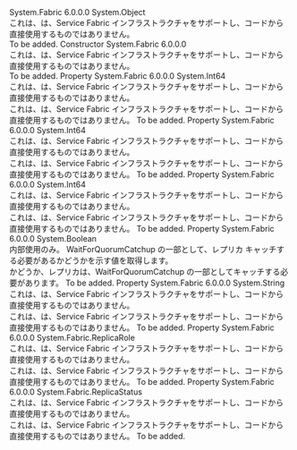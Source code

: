 <Type Name="ReplicaInformation" FullName="System.Fabric.ReplicaInformation">
  <TypeSignature Language="C#" Value="public sealed class ReplicaInformation" />
  <TypeSignature Language="ILAsm" Value=".class public auto ansi sealed beforefieldinit ReplicaInformation extends System.Object" />
  <TypeSignature Language="DocId" Value="T:System.Fabric.ReplicaInformation" />
  <TypeSignature Language="VB.NET" Value="Public NotInheritable Class ReplicaInformation" />
  <TypeSignature Language="F#" Value="type ReplicaInformation = class" />
  <AssemblyInfo>
    <AssemblyName>System.Fabric</AssemblyName>
    <AssemblyVersion>6.0.0.0</AssemblyVersion>
  </AssemblyInfo>
  <Base>
    <BaseTypeName>System.Object</BaseTypeName>
  </Base>
  <Interfaces />
  <Docs>
    <summary>
            これは、は、Service Fabric インフラストラクチャをサポートし、コードから直接使用するものではありません。
            </summary>
    <remarks>To be added.</remarks>
  </Docs>
  <Members>
    <Member MemberName=".ctor">
      <MemberSignature Language="C#" Value="public ReplicaInformation ();" />
      <MemberSignature Language="ILAsm" Value=".method public hidebysig specialname rtspecialname instance void .ctor() cil managed" />
      <MemberSignature Language="DocId" Value="M:System.Fabric.ReplicaInformation.#ctor" />
      <MemberSignature Language="VB.NET" Value="Public Sub New ()" />
      <MemberType>Constructor</MemberType>
      <AssemblyInfo>
        <AssemblyName>System.Fabric</AssemblyName>
        <AssemblyVersion>6.0.0.0</AssemblyVersion>
      </AssemblyInfo>
      <Parameters />
      <Docs>
        <summary>
            これは、は、Service Fabric インフラストラクチャをサポートし、コードから直接使用するものではありません。
            </summary>
        <remarks>To be added.</remarks>
      </Docs>
    </Member>
    <Member MemberName="CatchUpCapability">
      <MemberSignature Language="C#" Value="public long CatchUpCapability { get; }" />
      <MemberSignature Language="ILAsm" Value=".property instance int64 CatchUpCapability" />
      <MemberSignature Language="DocId" Value="P:System.Fabric.ReplicaInformation.CatchUpCapability" />
      <MemberSignature Language="VB.NET" Value="Public ReadOnly Property CatchUpCapability As Long" />
      <MemberSignature Language="F#" Value="member this.CatchUpCapability : int64" Usage="System.Fabric.ReplicaInformation.CatchUpCapability" />
      <MemberType>Property</MemberType>
      <AssemblyInfo>
        <AssemblyName>System.Fabric</AssemblyName>
        <AssemblyVersion>6.0.0.0</AssemblyVersion>
      </AssemblyInfo>
      <ReturnValue>
        <ReturnType>System.Int64</ReturnType>
      </ReturnValue>
      <Docs>
        <summary>これは、は、Service Fabric インフラストラクチャをサポートし、コードから直接使用するものではありません。</summary>
        <value>これは、は、Service Fabric インフラストラクチャをサポートし、コードから直接使用するものではありません。</value>
        <remarks>To be added.</remarks>
      </Docs>
    </Member>
    <Member MemberName="CurrentProgress">
      <MemberSignature Language="C#" Value="public long CurrentProgress { get; }" />
      <MemberSignature Language="ILAsm" Value=".property instance int64 CurrentProgress" />
      <MemberSignature Language="DocId" Value="P:System.Fabric.ReplicaInformation.CurrentProgress" />
      <MemberSignature Language="VB.NET" Value="Public ReadOnly Property CurrentProgress As Long" />
      <MemberSignature Language="F#" Value="member this.CurrentProgress : int64" Usage="System.Fabric.ReplicaInformation.CurrentProgress" />
      <MemberType>Property</MemberType>
      <AssemblyInfo>
        <AssemblyName>System.Fabric</AssemblyName>
        <AssemblyVersion>6.0.0.0</AssemblyVersion>
      </AssemblyInfo>
      <ReturnValue>
        <ReturnType>System.Int64</ReturnType>
      </ReturnValue>
      <Docs>
        <summary>これは、は、Service Fabric インフラストラクチャをサポートし、コードから直接使用するものではありません。</summary>
        <value>これは、は、Service Fabric インフラストラクチャをサポートし、コードから直接使用するものではありません。</value>
        <remarks>To be added.</remarks>
      </Docs>
    </Member>
    <Member MemberName="Id">
      <MemberSignature Language="C#" Value="public long Id { get; }" />
      <MemberSignature Language="ILAsm" Value=".property instance int64 Id" />
      <MemberSignature Language="DocId" Value="P:System.Fabric.ReplicaInformation.Id" />
      <MemberSignature Language="VB.NET" Value="Public ReadOnly Property Id As Long" />
      <MemberSignature Language="F#" Value="member this.Id : int64" Usage="System.Fabric.ReplicaInformation.Id" />
      <MemberType>Property</MemberType>
      <AssemblyInfo>
        <AssemblyName>System.Fabric</AssemblyName>
        <AssemblyVersion>6.0.0.0</AssemblyVersion>
      </AssemblyInfo>
      <ReturnValue>
        <ReturnType>System.Int64</ReturnType>
      </ReturnValue>
      <Docs>
        <summary>これは、は、Service Fabric インフラストラクチャをサポートし、コードから直接使用するものではありません。</summary>
        <value>これは、は、Service Fabric インフラストラクチャをサポートし、コードから直接使用するものではありません。</value>
        <remarks>To be added.</remarks>
      </Docs>
    </Member>
    <Member MemberName="MustCatchup">
      <MemberSignature Language="C#" Value="public bool MustCatchup { get; }" />
      <MemberSignature Language="ILAsm" Value=".property instance bool MustCatchup" />
      <MemberSignature Language="DocId" Value="P:System.Fabric.ReplicaInformation.MustCatchup" />
      <MemberSignature Language="VB.NET" Value="Public ReadOnly Property MustCatchup As Boolean" />
      <MemberSignature Language="F#" Value="member this.MustCatchup : bool" Usage="System.Fabric.ReplicaInformation.MustCatchup" />
      <MemberType>Property</MemberType>
      <AssemblyInfo>
        <AssemblyName>System.Fabric</AssemblyName>
        <AssemblyVersion>6.0.0.0</AssemblyVersion>
      </AssemblyInfo>
      <ReturnValue>
        <ReturnType>System.Boolean</ReturnType>
      </ReturnValue>
      <Docs>
        <summary>
            内部使用のみ。
            WaitForQuorumCatchup の一部として、レプリカ キャッチする必要があるかどうかを示す値を取得します。
            </summary>
        <value>かどうか、レプリカは、WaitForQuorumCatchup の一部としてキャッチする必要があります。</value>
        <remarks>To be added.</remarks>
      </Docs>
    </Member>
    <Member MemberName="ReplicatorAddress">
      <MemberSignature Language="C#" Value="public string ReplicatorAddress { get; }" />
      <MemberSignature Language="ILAsm" Value=".property instance string ReplicatorAddress" />
      <MemberSignature Language="DocId" Value="P:System.Fabric.ReplicaInformation.ReplicatorAddress" />
      <MemberSignature Language="VB.NET" Value="Public ReadOnly Property ReplicatorAddress As String" />
      <MemberSignature Language="F#" Value="member this.ReplicatorAddress : string" Usage="System.Fabric.ReplicaInformation.ReplicatorAddress" />
      <MemberType>Property</MemberType>
      <AssemblyInfo>
        <AssemblyName>System.Fabric</AssemblyName>
        <AssemblyVersion>6.0.0.0</AssemblyVersion>
      </AssemblyInfo>
      <ReturnValue>
        <ReturnType>System.String</ReturnType>
      </ReturnValue>
      <Docs>
        <summary>これは、は、Service Fabric インフラストラクチャをサポートし、コードから直接使用するものではありません。</summary>
        <value>これは、は、Service Fabric インフラストラクチャをサポートし、コードから直接使用するものではありません。</value>
        <remarks>To be added.</remarks>
      </Docs>
    </Member>
    <Member MemberName="Role">
      <MemberSignature Language="C#" Value="public System.Fabric.ReplicaRole Role { get; }" />
      <MemberSignature Language="ILAsm" Value=".property instance valuetype System.Fabric.ReplicaRole Role" />
      <MemberSignature Language="DocId" Value="P:System.Fabric.ReplicaInformation.Role" />
      <MemberSignature Language="VB.NET" Value="Public ReadOnly Property Role As ReplicaRole" />
      <MemberSignature Language="F#" Value="member this.Role : System.Fabric.ReplicaRole" Usage="System.Fabric.ReplicaInformation.Role" />
      <MemberType>Property</MemberType>
      <AssemblyInfo>
        <AssemblyName>System.Fabric</AssemblyName>
        <AssemblyVersion>6.0.0.0</AssemblyVersion>
      </AssemblyInfo>
      <ReturnValue>
        <ReturnType>System.Fabric.ReplicaRole</ReturnType>
      </ReturnValue>
      <Docs>
        <summary>これは、は、Service Fabric インフラストラクチャをサポートし、コードから直接使用するものではありません。</summary>
        <value>これは、は、Service Fabric インフラストラクチャをサポートし、コードから直接使用するものではありません。</value>
        <remarks>To be added.</remarks>
      </Docs>
    </Member>
    <Member MemberName="Status">
      <MemberSignature Language="C#" Value="public System.Fabric.ReplicaStatus Status { get; }" />
      <MemberSignature Language="ILAsm" Value=".property instance valuetype System.Fabric.ReplicaStatus Status" />
      <MemberSignature Language="DocId" Value="P:System.Fabric.ReplicaInformation.Status" />
      <MemberSignature Language="VB.NET" Value="Public ReadOnly Property Status As ReplicaStatus" />
      <MemberSignature Language="F#" Value="member this.Status : System.Fabric.ReplicaStatus" Usage="System.Fabric.ReplicaInformation.Status" />
      <MemberType>Property</MemberType>
      <AssemblyInfo>
        <AssemblyName>System.Fabric</AssemblyName>
        <AssemblyVersion>6.0.0.0</AssemblyVersion>
      </AssemblyInfo>
      <ReturnValue>
        <ReturnType>System.Fabric.ReplicaStatus</ReturnType>
      </ReturnValue>
      <Docs>
        <summary>これは、は、Service Fabric インフラストラクチャをサポートし、コードから直接使用するものではありません。</summary>
        <value>これは、は、Service Fabric インフラストラクチャをサポートし、コードから直接使用するものではありません。</value>
        <remarks>To be added.</remarks>
      </Docs>
    </Member>
  </Members>
</Type>